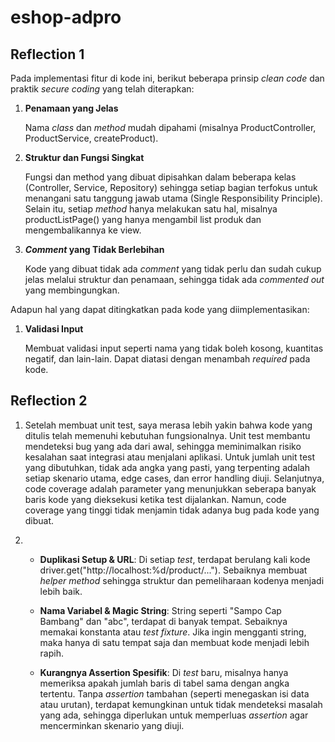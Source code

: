 # eshop-adpro

## Reflection 1
Pada implementasi fitur di kode ini, berikut beberapa prinsip _clean code_ dan praktik _secure coding_ yang telah diterapkan:

1. **Penamaan yang Jelas**

   Nama _class_ dan _method_ mudah dipahami (misalnya ProductController, ProductService, createProduct).


2. **Struktur dan Fungsi Singkat**
   
    Fungsi dan method yang dibuat dipisahkan dalam beberapa kelas (Controller, Service, Repository) sehingga setiap bagian terfokus untuk menangani satu tanggung jawab utama (Single Responsibility Principle).
   Selain itu, setiap _method_ hanya melakukan satu hal, misalnya productListPage() yang hanya mengambil list produk dan mengembalikannya ke view.


3. **_Comment_ yang Tidak Berlebihan**
    
    Kode yang dibuat tidak ada _comment_ yang tidak perlu dan sudah cukup jelas melalui struktur dan penamaan, sehingga tidak ada _commented out_ yang membingungkan.

Adapun hal yang dapat ditingkatkan pada kode yang diimplementasikan:

1. **Validasi Input**
    
    Membuat validasi input seperti nama yang tidak boleh kosong, kuantitas negatif, dan lain-lain. Dapat diatasi dengan menambah _required_ pada kode.

## Reflection 2
1. Setelah membuat unit test, saya merasa lebih yakin bahwa kode yang ditulis telah memenuhi kebutuhan fungsionalnya. Unit test membantu mendeteksi bug yang ada dari awal, sehingga meminimalkan risiko kesalahan saat integrasi atau menjalani aplikasi. Untuk jumlah unit test yang dibutuhkan, tidak ada angka yang pasti, yang terpenting adalah setiap skenario utama, edge cases, dan error handling diuji. Selanjutnya, code coverage adalah parameter yang menunjukkan seberapa banyak baris kode yang dieksekusi ketika test dijalankan. Namun, code coverage yang tinggi tidak menjamin tidak adanya bug pada kode yang dibuat.


2. - **Duplikasi Setup & URL**: Di setiap _test_, terdapat berulang kali kode driver.get("http://localhost:%d/product/..."). Sebaiknya membuat _helper method_ sehingga struktur dan pemeliharaan kodenya menjadi lebih baik.

   - **Nama Variabel & Magic String**: String seperti "Sampo Cap Bambang" dan "abc", terdapat di banyak tempat. Sebaiknya memakai konstanta atau _test fixture_. Jika ingin mengganti string, maka hanya di satu tempat saja dan membuat kode menjadi lebih rapih.
   - **Kurangnya Assertion Spesifik**: Di _test_ baru, misalnya hanya memeriksa apakah jumlah baris di tabel sama dengan angka tertentu. Tanpa _assertion_ tambahan (seperti menegaskan isi data atau urutan), terdapat kemungkinan untuk tidak mendeteksi masalah yang ada, sehingga diperlukan untuk memperluas _assertion_ agar mencerminkan skenario yang diuji.






